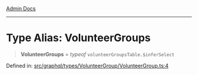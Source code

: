 [Admin Docs](/)

***

# Type Alias: VolunteerGroups

> **VolunteerGroups** = *typeof* `volunteerGroupsTable.$inferSelect`

Defined in: [src/graphql/types/VolunteerGroup/VolunteerGroup.ts:4](https://github.com/gautam-divyanshu/talawa-api/blob/22f85ff86fcf5f38b53dcdb9fe90ab33ea32d944/src/graphql/types/VolunteerGroup/VolunteerGroup.ts#L4)
